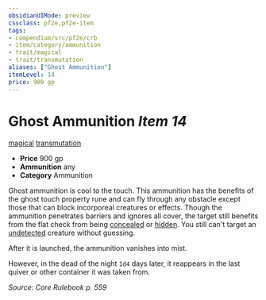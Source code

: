 ```yaml
---
obsidianUIMode: preview
cssclass: pf2e,pf2e-item
tags:
- compendium/src/pf2e/crb
- item/category/ammunition
- trait/magical
- trait/transmutation
aliases: ["Ghost Ammunition"]
itemLevel: 14
price: 900 gp
---
```

# Ghost Ammunition *Item 14*  
[magical](../../../rules/traits/magical.md)  [transmutation](../../../rules/traits/transmutation.md)  

- **Price** 900 gp
- **Ammunition** any
- **Category** Ammunition

Ghost ammunition is cool to the touch. This ammunition has the benefits of the ghost touch property rune and can fly through any obstacle except those that can block incorporeal creatures or effects. Though the ammunition penetrates barriers and ignores all cover, the target still benefits from the flat check from being [concealed](../../../rules/conditions.md#Concealed) or [hidden](../../../rules/conditions.md#Hidden). You still can't target an [undetected](../../../rules/conditions.md#Undetected) creature without guessing.

After it is launched, the ammunition vanishes into mist.

However, in the dead of the night `1d4` days later, it reappears in the last quiver or other container it was taken from.

*Source: Core Rulebook p. 559*